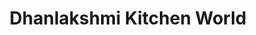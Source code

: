 ---
title: "Dhanlakshmi Kitchen World"
url: /bangalore/dhanlakshmi-kitchen-world/
shop: Haushaltsartikel
---